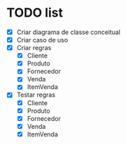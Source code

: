 # TODO list

- [x] Criar diagrama de classe conceitual
- [x] Criar caso de uso
- [x] Criar regras
  - [x] Cliente
  - [x] Produto
  - [x] Fornecedor
  - [x] Venda
  - [x] ItemVenda
- [x] Testar regras
  - [x] Cliente
  - [x] Produto
  - [x] Fornecedor
  - [x] Venda
  - [x] ItemVenda
